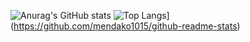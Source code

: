 ![Anurag's GitHub stats](https://github-readme-stats.vercel.app/api?username=mendako1015&show_icons=true&theme=synthwave)
![Top Langs](https://github-readme-stats.vercel.app/api/top-langs/?username=mendako1015&layout=compact)](https://github.com/mendako1015/github-readme-stats)
